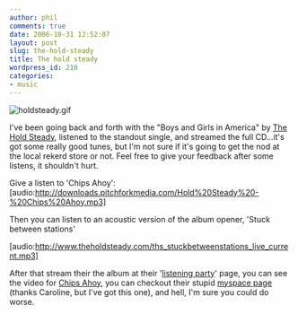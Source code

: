 ```yaml
---
author: phil
comments: true
date: 2006-10-31 12:52:07
layout: post
slug: the-hold-steady
title: The hold steady
wordpress_id: 210
categories:
- music
---
```


![holdsteady.gif](http://fak3r.com/wp-content/uploads/2006/10/holdsteady.gif)

I've been going back and forth with the "Boys and Girls in America" by [The Hold Steady](http://www.theholdsteady.com/), listened to the standout single, and streamed the full CD...it's got some really good tunes, but I'm not sure if it's going to get the nod at the local rekerd store or not.  Feel free to give your feedback after some listens, it shouldn't hurt.

Give a listen to 'Chips Ahoy':
[audio:http://downloads.pitchforkmedia.com/Hold%20Steady%20-%20Chips%20Ahoy.mp3]

Then you can listen to an acoustic version of the album opener, 'Stuck between stations'

[audio:http://www.theholdsteady.com/ths_stuckbetweenstations_live_current.mp3]

After that stream their the album at their '[listening party](http://www.vagrant.com/holdsteady_listeningparty/)' page, you can see the video for [Chips Ahoy](http://www.spinner.com/2006/10/17/video-premiere-the-hold-steady-chips-ahoy?ncid=AOLMUS00050000000039), you can checkout their stupid [myspace page](http://www.myspace.com/theholdsteady) (thanks Caroline, but I've got this one), and hell, I'm sure you could do worse.

